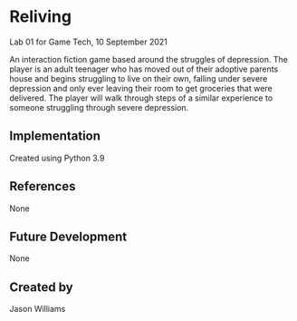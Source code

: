 # Reliving
Lab 01 for Game Tech, 10 September 2021

An interaction fiction game based around the struggles of depression. The player is an adult teenager who has moved out of their adoptive parents house and begins struggling to live on their own, falling under severe depression and only ever leaving their room to get groceries that were delivered. The player will walk through steps of a similar experience to someone struggling through severe depression.

## Implementation
Created using Python 3.9

## References
None

## Future Development
None

## Created by
Jason Williams
